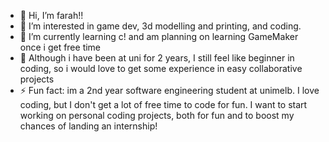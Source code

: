 - 👋 Hi, I’m farah!!
- 👀 I’m interested in game dev, 3d modelling and printing, and coding.
- 🌱 I’m currently learning c! and am planning on learning GameMaker once i get free time
- 💞️ Although i have been at uni for 2 years, I still feel like beginner in coding, so i would love to get some experience in easy collaborative projects
- ⚡ Fun fact: im a 2nd year software engineering student at unimelb. I love coding, but I don't get a lot of free time to code for fun. I want to start working on personal coding projects, both for fun and to boost my chances of landing an internship!

<!---
farahhh-q/farahhh-q is a ✨ special ✨ repository because its `README.md` (this file) appears on your GitHub profile.
You can click the Preview link to take a look at your changes.
--->
